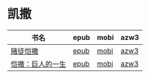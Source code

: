 # 凯撒

| 书名 | epub | mobi | azw3 |
| --- | --- | --- | --- |
| [赌徒恺撒](http://ct.dalanmei.com/f/31084289-572113678-0dad45) | [epub](http://ct.dalanmei.com/f/31084289-572113678-0dad45) | [mobi](http://ct.dalanmei.com/f/31084289-571717668-3af2b0) | [azw3](http://ct.dalanmei.com/f/31084289-572120712-2f8650) |
| [恺撒：巨人的一生](http://ct.dalanmei.com/f/31084289-571736700-721f20) | [epub](http://ct.dalanmei.com/f/31084289-571736700-721f20) | [mobi](http://ct.dalanmei.com/f/31084289-571605754-3308c6) | [azw3](http://ct.dalanmei.com/f/31084289-571915306-978570) |
